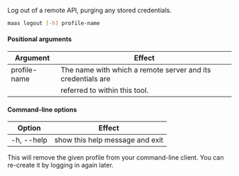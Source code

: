 Log out of a remote API, purging any stored credentials.

```bash
maas logout [-h] profile-name 
```

#### Positional arguments 
| Argument     | Effect                                                      |
|--------------|-------------------------------------------------------------|
| profile-name | The name with which a remote server and its credentials are |
|              | referred to within this tool.                               |

#### Command-line options
| Option     | Effect                          |
|------------|---------------------------------|
| -h, --help | show this help message and exit |

This will remove the given profile from your command-line  client.  You can re-create it by logging in again later.
